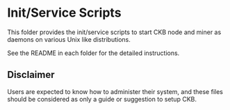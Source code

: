 # Init/Service Scripts

This folder provides the init/service scripts to start CKB node and miner as
daemons on various Unix like distributions.

See the README in each folder for the detailed instructions.

## Disclaimer

Users are expected to know how to administer their system, and these files
should be considered as only a guide or suggestion to setup CKB.
